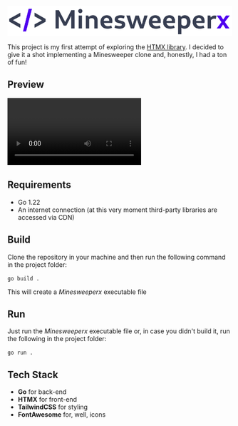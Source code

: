 ![MinesweeperX](static/minesweeperx_logo.png)

This project is my first attempt of exploring the [HTMX library](https://htmx.org/).
I decided to give it a shot implementing a Minesweeper clone and, honestly, I had a ton of fun!

## Preview

![MinesweeperX preview](static/minesweeperx.mov)

## Requirements

- Go 1.22
- An internet connection (at this very moment third-party libraries are accessed via CDN)

## Build

Clone the repository in your machine and then run the following command in the project folder:

```
go build .
```

This will create a _Minesweeperx_ executable file

## Run

Just run the _Minesweeperx_ executable file or, in case you didn't build it,
run the following in the project folder:

```
go run .
```

## Tech Stack

- **Go** for back-end
- **HTMX** for front-end
- **TailwindCSS** for styling
- **FontAwesome** for, well, icons
